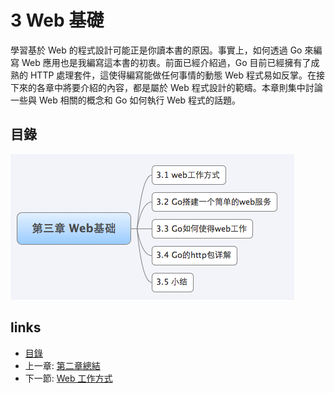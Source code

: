 # 3 Web 基礎

學習基於 Web 的程式設計可能正是你讀本書的原因。事實上，如何透過 Go 來編寫 Web 應用也是我編寫這本書的初衷。前面已經介紹過，Go 目前已經擁有了成熟的 HTTP 處理套件，這使得編寫能做任何事情的動態 Web 程式易如反掌。在接下來的各章中將要介紹的內容，都是屬於 Web 程式設計的範疇。本章則集中討論一些與 Web 相關的概念和 Go 如何執行 Web 程式的話題。

## 目錄
![](images/navi3.png)

## links
   * [目錄](preface.md)
   * 上一章: [第二章總結](02.8.md)
   * 下一節: [Web 工作方式](03.1.md)

